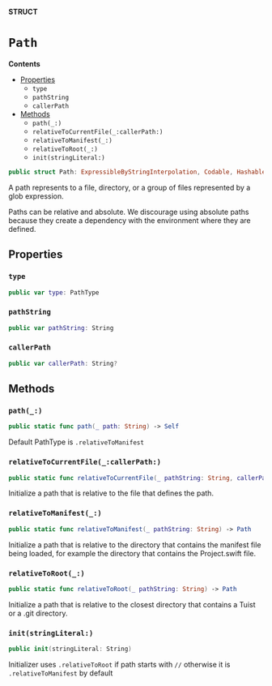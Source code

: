 **STRUCT**

# `Path`

**Contents**

- [Properties](#properties)
  - `type`
  - `pathString`
  - `callerPath`
- [Methods](#methods)
  - `path(_:)`
  - `relativeToCurrentFile(_:callerPath:)`
  - `relativeToManifest(_:)`
  - `relativeToRoot(_:)`
  - `init(stringLiteral:)`

```swift
public struct Path: ExpressibleByStringInterpolation, Codable, Hashable
```

A path represents to a file, directory, or a group of files represented by a glob expression.

Paths can be relative and absolute. We discourage using absolute paths because they create a dependency with the environment
where they are defined.

## Properties
### `type`

```swift
public var type: PathType
```

### `pathString`

```swift
public var pathString: String
```

### `callerPath`

```swift
public var callerPath: String?
```

## Methods
### `path(_:)`

```swift
public static func path(_ path: String) -> Self
```

Default PathType is `.relativeToManifest`

### `relativeToCurrentFile(_:callerPath:)`

```swift
public static func relativeToCurrentFile(_ pathString: String, callerPath: StaticString = #file) -> Path
```

Initialize a path that is relative to the file that defines the path.

### `relativeToManifest(_:)`

```swift
public static func relativeToManifest(_ pathString: String) -> Path
```

Initialize a path that is relative to the directory that contains the manifest file being loaded, for example the
directory that contains the Project.swift file.

### `relativeToRoot(_:)`

```swift
public static func relativeToRoot(_ pathString: String) -> Path
```

Initialize a path that is relative to the closest directory that contains a Tuist or a .git directory.

### `init(stringLiteral:)`

```swift
public init(stringLiteral: String)
```

Initializer uses `.relativeToRoot` if path starts with `//` otherwise it is `.relativeToManifest` by default
